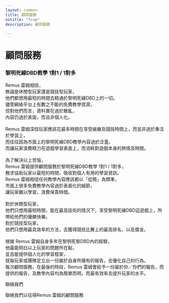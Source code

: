 ```yaml
---
layout: common
title: 顧問服務
notitle: "true"
description: 顧問服務

---
```


<h1 class="mainTitle">顧問服務</h1>

<div class="service-info-blocks">
  <div class="card">
    <h3 class="title">黎明死線DBD教學 1對1 / 1對多</h3>
    <p class="description">
Remus 雷姆相信，<br>
無論是休閒型玩家還是競技型玩家，<br>
他們都想用最短的時間去精通於黎明死線DBD上的一切。<br>
儘管網絡平台上有數之不斷的免費教學資源，<br>
但對他們而言，資料實在過於散亂，<br>
內容仍過於表面，而且非個人化。<br>
<br>
Remus 雷姆深信玩家應該花最多時間在享受娛樂及競技時間上，而並非過於專注於學習上，<br>
而往往因為市面上的黎明死線DBD教學內容過於泛濫，<br>
而讓玩家浪費精力在遊戲學習表面上，而消耗對遊戲本身的熱情及時間。<br>
<br>
為了解決以上苦惱，<br>
Remus 雷姆提供顧問服務於黎明死線DBD教學 1對1 / 1對多，<br>
務求協助玩家以最短的時間，吸收對個人有用的學習資訊。<br>
Remus 雷姆相信任何教學內容應該都以「從簡」為標準，<br>
市面上很多免費教學內容過於表面化的細節，<br>
讓玩家難以學習，浪費保貴時間。<br>
<br>
對於休閒型玩家，<br>
他們只想用最短時間，能在最高技術的情況下，享受黎明死線DBD這遊戲上，所帶給他們的優勝快樂。<br>
對於競技型玩家，<br>
他們只想用最具效率的方法，去獲得競技比賽上的最高排名，以及獎金。<br>
<br>
根據 Remus 雷姆自身多年在黎明死黎DBD內的經驗，<br>
他最能明白以上玩家的問題所在點，<br>
並且能提供個人化的學習框架，<br>
就每玩家或團隊定立出一份屬於自身所擁有的報告，去優化自己的行為。<br>
每次顧問服務，在最後的時段，Remus 雷姆會給予一份屬於你／你們的報告，而提供的報告，及教學內容均為簡單而明，而最有效率去提升玩家的水平。<br>
</p>
  </div>


<div class="bottom">
    <a id="contactus-link" class="contact-button">聯絡我們</a>
    <p>聯絡我們以往得Remus 雷姆的顧問服務</p>
</div>

<div id="consultingContent" style="display: none;"></div>
